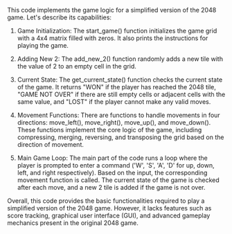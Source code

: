 This code implements the game logic for a simplified version of the 2048 game. Let's describe its capabilities:

1. Game Initialization: The start_game() function initializes the game grid with a 4x4 matrix filled with zeros. It also prints the instructions for playing the game.

2. Adding New 2: The add_new_2() function randomly adds a new tile with the value of 2 to an empty cell in the grid.

3. Current State: The get_current_state() function checks the current state of the game. It returns "WON" if the player has reached the 2048 tile, "GAME NOT OVER" if there are still empty cells or adjacent cells with the same value, and "LOST" if the player cannot make any valid moves.

4. Movement Functions: There are functions to handle movements in four directions: move_left(), move_right(), move_up(), and move_down(). These functions implement the core logic of the game, including compressing, merging, reversing, and transposing the grid based on the direction of movement.

5. Main Game Loop: The main part of the code runs a loop where the player is prompted to enter a command ('W', 'S', 'A', 'D' for up, down, left, and right respectively). Based on the input, the corresponding movement function is called. The current state of the game is checked after each move, and a new 2 tile is added if the game is not over.

Overall, this code provides the basic functionalities required to play a simplified version of the 2048 game. However, it lacks features such as score tracking, graphical user interface (GUI), and advanced gameplay mechanics present in the original 2048 game.
